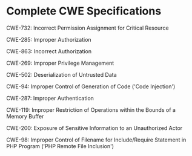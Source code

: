 

# Complete CWE Specifications

CWE-732: Incorrect Permission Assignment for Critical Resource

CWE-285: Improper Authorization

CWE-863: Incorrect Authorization

CWE-269: Improper Privilege Management

CWE-502: Deserialization of Untrusted Data

CWE-94: Improper Control of Generation of Code ('Code Injection')

CWE-287: Improper Authentication

CWE-119: Improper Restriction of Operations within the Bounds of a Memory Buffer

CWE-200: Exposure of Sensitive Information to an Unauthorized Actor

CWE-98: Improper Control of Filename for Include/Require Statement in PHP Program ('PHP Remote File Inclusion')